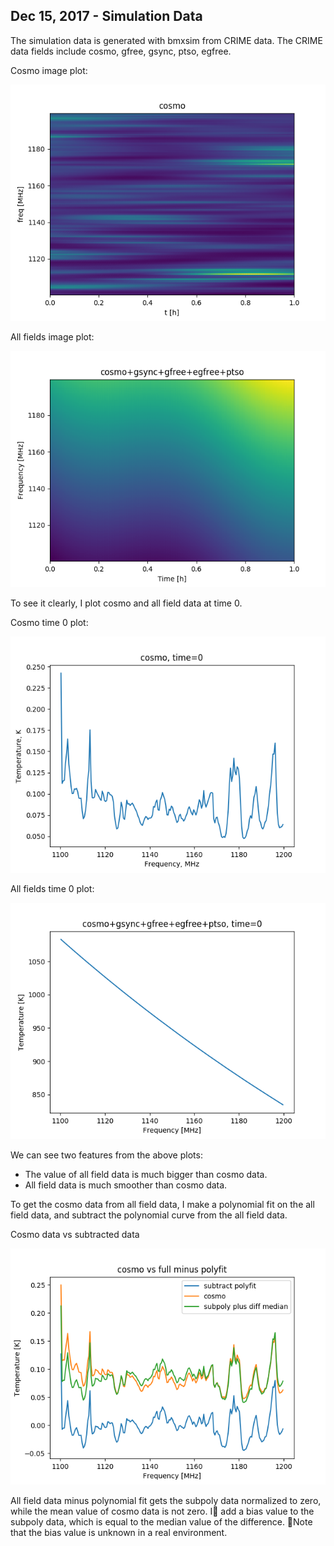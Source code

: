 ## Dec 15, 2017 - Simulation Data

The simulation data is generated with bmxsim from CRIME data. The CRIME data fields include cosmo, gfree, gsync, ptso, egfree.

Cosmo image plot:

![cosmo_img](cosmo_img.png)

All fields image plot:

![full_img](full_img.png)

To see it clearly, I plot cosmo and all field data at time 0.

Cosmo time 0 plot:

![cosmo_0](cosmo_0.png)

All fields time 0 plot:

![full_0](full_0.png)

We can see two features from the above plots:
- The value of all field data is much bigger than cosmo data.
- All field data is much smoother than cosmo data.

To get the cosmo data from all field data, I make a polynomial fit on the all field data, and subtract the polynomial curve from the all field data.

Cosmo data vs subtracted data

![cosmo_subpoly](cosmo_subpoly.png)

All field data minus polynomial fit gets the subpoly data normalized to zero, while the mean value of cosmo data is not zero. I add a bias value to the subpoly data, which is equal to the median value of the difference. Note that the bias value is unknown in a real environment.
